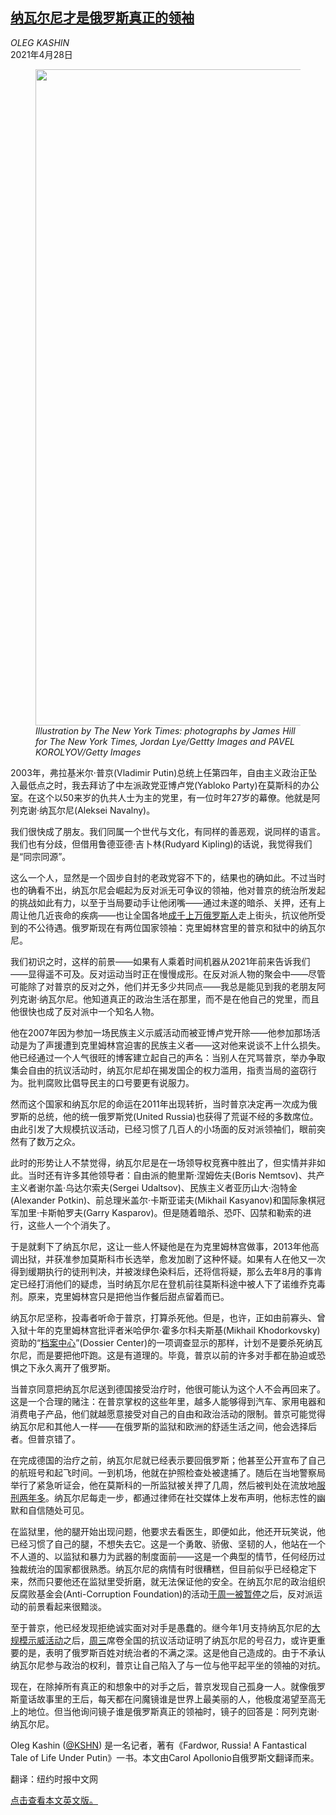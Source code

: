 <!--1619602621000-->
[纳瓦尔尼才是俄罗斯真正的领袖](https://cn.nytimes.com/opinion/20210428/navalny-putin-russia/)
------

<address>OLEG KASHIN</address><time pudate="2021-04-28 05:29:26" datetime="2021-04-28 05:29:26">2021年4月28日</time><figure class="article-span-photo"><img src="https://static01.nyt.com/images/2021/04/28/opinion/28kashin-inyt/27kashin-master1050.jpg" width="1050" height="1050"><figcaption> <cite>Illustration by The New York Times: photographs by James Hill for The New York Times, Jordan Lye/Gettty Images and PAVEL KOROLYOV/Getty Images</cite></figcaption></figure><section class="article-body"><p>2003年，弗拉基米尔·普京(Vladimir Putin)总统上任第四年，自由主义政治正坠入最低点之时，我去拜访了中左派政党亚博卢党(Yabloko Party)在莫斯科的办公室。在这个以50来岁的仇共人士为主的党里，有一位时年27岁的幕僚。他就是阿列克谢·纳瓦尔尼(Aleksei Navalny)。</p><p>我们很快成了朋友。我们同属一个世代与文化，有同样的善恶观，说同样的语言。我们也有分歧，但借用鲁德亚德·吉卜林(Rudyard Kipling)的话说，我觉得我们是“同宗同源”。</p><p>这么一个人，显然是一个固步自封的老政党容不下的，结果也的确如此。不过当时也的确看不出，纳瓦尔尼会崛起为反对派无可争议的领袖，他对普京的统治所发起的挑战如此有力，以至于当局要动手让他闭嘴——通过未遂的暗杀、关押，还有上周让他几近丧命的疾病——也让全国各地<a rel="noopener noreferrer" target="_blank" href="https://www.theguardian.com/world/2021/apr/21/top-navalny-aides-arrested-protests-jailed-opposition-leader-russian-police-moscow">成千上万俄罗斯人</a>走上街头，抗议他所受到的不公待遇。俄罗斯现在有两位国家领袖：克里姆林宫里的普京和狱中的纳瓦尔尼。</p><p>我们初识之时，这样的前景——如果有人乘着时间机器从2021年前来告诉我们——显得遥不可及。反对运动当时正在慢慢成形。在反对派人物的聚会中——尽管可能除了对普京的反对之外，他们并无多少共同点——我总是能见到我的老朋友阿列克谢·纳瓦尔尼。他知道真正的政治生活在那里，而不是在他自己的党里，而且他很快也成了反对派中一个知名人物。</p><p>他在2007年因为参加一场民族主义示威活动而被亚博卢党开除——他参加那场活动是为了声援遭到克里姆林宫迫害的民族主义者——这对他来说谈不上什么损失。他已经通过一个人气很旺的博客建立起自己的声名：当别人在咒骂普京，举办争取集会自由的抗议活动时，纳瓦尔尼却在揭发国企的权力滥用，指责当局的盗窃行为。批判腐败比倡导民主的口号要更有说服力。</p><p>然而这个国家和纳瓦尔尼的命运在2011年出现转折，当时普京决定再一次成为俄罗斯的总统，他的统一俄罗斯党(United Russia)也获得了荒诞不经的多数席位。由此引发了大规模抗议活动，已经习惯了几百人的小场面的反对派领袖们，眼前突然有了数万之众。</p><p>此时的形势让人不禁觉得，纳瓦尔尼是在一场领导权竞赛中胜出了，但实情并非如此。当时还有许多其他领导者：自由派的鲍里斯·涅姆佐夫(Boris Nemtsov)、共产主义者谢尔盖·乌达尔索夫(Sergei Udaltsov)、民族主义者亚历山大·泡特金(Alexander Potkin)、前总理米盖尔·卡斯亚诺夫(Mikhail Kasyanov)和国际象棋冠军加里·卡斯帕罗夫(Garry Kasparov)。但是随着暗杀、恐吓、囚禁和勒索的进行，这些人一个个消失了。</p><p>于是就剩下了纳瓦尔尼，这让一些人怀疑他是在为克里姆林宫做事，2013年他高调出狱，并获准参加莫斯科市长选举，愈发加剧了这种怀疑。如果有人在他又一次得到缓期执行的徒刑判决，并被泼绿色染料后，还将信将疑，那么去年8月的事肯定已经打消他们的疑虑，当时纳瓦尔尼在登机前往莫斯科途中被人下了诺维乔克毒剂。原来，克里姆林宫只是把他当作餐后甜点留着而已。</p><p>纳瓦尔尼坚称，投毒者听命于普京，打算杀死他。但是，也许，正如由前寡头、曾入狱十年的克里姆林宫批评者米哈伊尔·霍多尔科夫斯基(Mikhail Khodorkovsky)资助的“<a rel="noopener noreferrer" target="_blank" href="https://www.theguardian.com/world/2020/oct/16/western-spies-privately-blame-russias-fsb-for-alexei-navalny-poisoning">档案中心</a>”(Dossier Center)的一项调查显示的那样，计划不是要杀死纳瓦尔尼，而是要把他吓跑。这是有道理的。毕竟，普京以前的许多对手都在胁迫或恐惧之下永久离开了俄罗斯。</p><p>当普京同意把纳瓦尔尼送到德国接受治疗时，他很可能认为这个人不会再回来了。这是一个合理的赌注：在普京掌权的这些年里，越多人能够得到汽车、家用电器和消费电子产品，他们就越愿意接受对自己的自由和政治活动的限制。普京可能觉得纳瓦尔尼和其他人一样——在俄罗斯的监狱和欧洲的舒适生活之间，他会选择后者。但普京错了。</p><p>在完成德国的治疗之前，纳瓦尔尼就已经表示要回俄罗斯；他甚至公开宣布了自己的航班号和起飞时间。一到机场，他就在护照检查处被逮捕了。随后在当地警察局举行了紧急听证会，他在莫斯科的一所监狱被关押了几周，然后被判处在流放地<a href="https://www.nytimes.com/2021/02/02/world/europe/russia-navalny-putin.html">服刑两年多</a>。纳瓦尔尼每走一步，都通过律师在社交媒体上发布声明，他标志性的幽默和自信随处可见。</p><p>在监狱里，他的腿开始出现问题，他要求去看医生，即便如此，他还开玩笑说，他已经习惯了自己的腿，不想失去它。这是一个勇敢、骄傲、坚韧的人，他站在一个不人道的、以监狱和暴力为武器的制度面前——这是一个典型的情节，任何经历过独裁统治的国家都很熟悉。纳瓦尔尼的病情有时很糟糕，但目前似乎已经稳定下来，然而只要他还在监狱里受折磨，就无法保证他的安全。在纳瓦尔尼的政治组织反腐败基金会(Anti-Corruption Foundation)的活动<a rel="noopener noreferrer" target="_blank" href="https://www.theguardian.com/world/2021/apr/26/russia-suspends-activities-alexei-navalny-opposition-movement-organisation">于周一被暂停</a>之后，反对派运动的前景看起来很黯淡。</p><p>至于普京，他已经发现拒绝诚实面对对手是愚蠢的。继今年1月支持纳瓦尔尼的<a href="https://www.nytimes.com/2021/01/23/world/europe/russia-protests-navalny.html" title="Link: https://www.nytimes.com/2021/01/23/world/europe/russia-protests-navalny.html">大规模示威活动</a>之后，<a rel="noopener noreferrer" target="_blank" href="https://www.bbc.co.uk/news/world-europe-56834655">周三</a>席卷全国的抗议活动证明了纳瓦尔尼的号召力，或许更重要的是，表明了俄罗斯百姓对统治者的不满之深。这是他自己造成的。由于不承认纳瓦尔尼参与政治的权利，普京让自己陷入了与一位与他平起平坐的领袖的对抗。</p><p>现在，在除掉所有真正的和想象中的对手之后，普京发现自己孤身一人。就像俄罗斯童话故事里的王后，每天都在问魔镜谁是世界上最美丽的人，他极度渴望至高无上的地位。但当他询问镜子谁是俄罗斯真正的领袖时，镜子的回答是：阿列克谢·纳瓦尔尼。</p></section><footer class="author-info"><p>Oleg Kashin (<a rel="nofollow" target="_blank" href="https://twitter.com/KSHN?ref_src=twsrc%5Egoogle%7Ctwcamp%5Eserp%7Ctwgr%5Eauthor">@KSHN</a>) 是一名记者，著有《Fardwor, Russia! A Fantastical Tale of Life Under Putin》一书。本文由Carol Apollonio自俄罗斯文翻译而来。</p><p>翻译：纽约时报中文网</p><p><a rel="nofollow" target="_blank" href="https://www.nytimes.com/2021/04/27/opinion/navalny-putin-russia.html">点击查看本文英文版。</a></p></footer>
